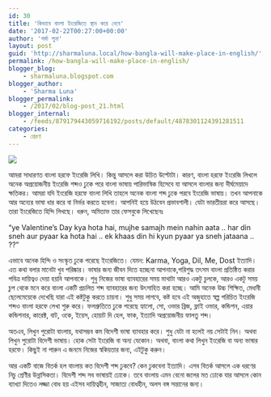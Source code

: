 ```yaml
---
id: 30
title: 'কিভাবে বাংলা ইংরেজিতে স্থান করে নেবে'
date: '2017-02-22T00:27:00+00:00'
author: 'শর্মা লুনা'
layout: post
guid: 'http://sharmaluna.local/how-bangla-will-make-place-in-english/'
permalink: /how-bangla-will-make-place-in-english/
blogger_blog:
    - sharmaluna.blogspot.com
blogger_author:
    - 'Sharma Luna'
blogger_permalink:
    - /2017/02/blog-post_21.html
blogger_internal:
    - /feeds/879179443059716192/posts/default/4878301124391281511
categories:
    - প্রেরণা
---
```


![](https://bn.sharmaluna.com/wp-content/uploads/2017/02/11811438_496256773875965_1742518766484485662_n-1-300x300.png)

আমরা সাধারণত বাংলা হরফে ইংরেজি লিখি। কিন্তু আসলে করা উচিত উল্টোটা। কারণ, বাংলা হরফে ইংরেজি লিখলে অনেক অপ্রয়োজনীয় ইংরেজি শব্দও ঢুকে পরে বাংলা ভাষায় পারিভাষিক হিসেবে যা আসলে বাংলার জন্য দীর্ঘমেয়াদে ক্ষতিকর। আমরা যদি ইংরেজি হরফে বাংলা লিখি তাহলে অনেক বাংলা শব্দ ঢুকে পরবে ইংরেজি ভাষায়। তখন আপনাকে আর অন্যের ভাষা ধার করে বা নির্ভর করতে হবেনা। আপনিই হয়ে উঠবেন প্রভাবশালী। যেটা ভারতীয়রা করে আসছে। তারা ইংরেজিতে হিন্দি লিখছে। ধরুন, অমিতাভ তার ফেসবুকে লিখেছেনঃ

“ye Valentine’s Day kya hota hai, mujhe samajh mein nahin aata .. har din sneh aur pyaar ka hota hai .. ek khaas din hi kyun pyaar ya sneh jataana .. ??”

এভাবে অনেক হিন্দি ও সংস্কৃত ঢুকে পরেছে ইংরেজিতে। যেমন: Karma, Yoga, Dil, Me, Dost ইত্যাদি।  
এত কথা বলার মানেটা খুব পরিষ্কার। ভাষার জন্য জীবন দিতে হচ্ছেনা আপনাকে,পরিশুদ্ধ তৎসম বাংলা প্রতিষ্ঠিত করার পবিত্র দায়িত্বও দেয়া হয়নি আপনাকে। শুধু নিজের ভাষা ব্যাবহারের সময় মাথাটা আরও একটু চুলকে, আরও একটু সময় চুপ থেকে মনে করে বাংলা একটি প্রচলিত শব্দ ব্যাবহারের জন্য উৎসাহিত করা হচ্ছে। আমি অনেক উচ্চ শিক্ষিত, মেধাবী ছেলেমেয়েকে দেখেছি যারা এই কষ্টটুকু করতে চায়না। শুধু সময় লাগবে, কষ্ট হবে এই অজুহাতে স্বল্প পরিচিত ইংরেজি শব্দও বাংলা হরফে লেখা শুরু করে। ফলশ্রুতিতে ঢুকে পরেছে হ্যালো, সো, ওভার ব্রিজ, ফ্লাই ওভার, কন্ডিশন, এয়ার কন্ডিশনার, কারেক্ট, বাট, ওকে, ইয়েস, হোয়াট দি হেল, ফাক, ইত্যাদি অপ্রয়োজনীয় ফালতু শব্দ।

অতএব, লিখুন পুরোটা বাংলায়, যথাসম্ভব কম বিদেশী ভাষা ব্যাবহার করে। শুধু যেটা না হলেই নয় সেটাই নিন। অথবা লিখুন পুরোটা বিদেশী ভাষায়। হোক সেটা ইংরেজি বা অন্য যেকোন। অথবা, বাংলা কথা লিখুন ইংরেজি বা অন্য ভাষার হরফে। কিছুই না পারুন এ জনমে নিজের স্বকিয়তার জন্য, এইটুকু করুন।

আর একটি বাজে বিতর্ক হল বাংলায় কত বিদেশী শব্দ ঢুকবে? কেন ঢুকবেনা ইত্যাদি। এসব বিতর্ক আসলে এক ধরণের নিচু শ্রেণীর উন্নাসিকতা। বিদেশী শব্দ সব ভাষায়ই ঢোকে। তবে বাংলায় এমন বেনো জলের মত ঢোকে যার আসলে কোন ব্যাখ্যা দিতেও লজ্জা বোধ হয় এইসব দায়িত্বহীন, সাজাত্য বোধহীন, অলস বঙ্গ সন্তানের জন্য।